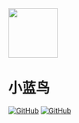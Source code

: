 <img src = "https://raw.githubusercontent.com/Mobile-Internet-BIT-20/TermProject/main/Element/Logo/loading.png" width = "100px" height = "100px">

# 小蓝鸟
<a href="https://github.com/SeeChen/TermProject_MediaPlayer/blob/main/LICENSE">![GitHub](https://img.shields.io/github/license/Mobile-Internet-BIT-20/TermProject?color=1AA260&label=LICENSE)</a>
<a href="https://gitter.im/Mobile-Internet-BIT-20/TermProject" target="_blank">![GitHub](https://img.shields.io/badge/CHAT-GITTER-FF5CF7?style=flat&logo=gitter)</a>
